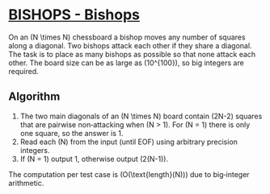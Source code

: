 # [BISHOPS - Bishops](https://www.spoj.com/problems/BISHOPS/)

On an \(N \times N\) chessboard a bishop moves any number of squares along a
   diagonal. Two bishops attack each other if they share a diagonal.
   The task is to place as many bishops as possible so that none attack each
   other.  The board size can be as large as \(10^{100}\), so big integers are
   required.

## Algorithm

1. The two main diagonals of an \(N \times N\) board contain \(2N-2\) squares
   that are pairwise non‑attacking when \(N > 1\). For \(N = 1\) there is only
   one square, so the answer is 1.
2. Read each \(N\) from the input (until EOF) using arbitrary precision
   integers.
3. If \(N = 1\) output 1, otherwise output \(2(N-1)\).

The computation per test case is \(O(\text{length}(N))\) due to big‑integer
arithmetic.
